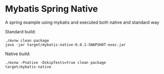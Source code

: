 # Mybatis Spring Native

A spring example using mybatis and executed both native and standard way

Standard build:
```
./mvnw clean package
java -jar target/mybatis-native-0.0.1-SNAPSHOT-exec.jar
```

Native build:
```
./mvnw -Pnative -DskipTests=true clean package
target/mybatis-native
```
